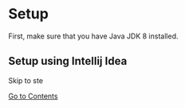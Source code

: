 # Setup


First, make sure that you have Java JDK 8 installed. 


## Setup using Intellij Idea

Skip to ste

[Go to Contents](https://superspeeder.github.io/mcmodding114tutorial/index.html)

